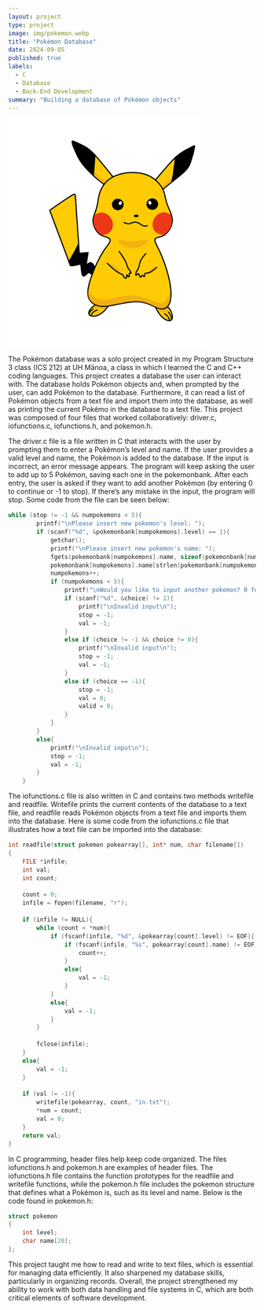 ```yaml
---
layout: project
type: project
image: img/pokemon.webp
title: "Pokémon Database"
date: 2024-09-05
published: true
labels:
  - C
  - Database
  - Back-End Development
summary: "Building a database of Pokémon objects"
---
```


<div class="text-center p-4">
  <img width="400px" class="rounded float-start pe-4" src="../img/pokemon.webp">
</div>

The Pokémon database was a solo project created in my Program Structure 3 class (ICS 212) at UH Mānoa, a class in which I learned the C and C++ coding languages. This project creates a database the user can interact with. The database holds Pokémon objects and, when prompted by the user, can add Pokémon to the database. Furthermore, it can read a list of Pokémon objects from a text file and import them into the database, as well as printing the current Pokémo in the database to a text file. This project was composed of four files that worked collaboratively: driver.c, iofunctions.c, iofunctions.h, and pokemon.h. 

The driver.c file is a file written in C that interacts with the user by prompting them to enter a Pokémon’s level and name. If the user provides a valid level and name, the Pokémon is added to the database. If the input is incorrect, an error message appears. The program will keep asking the user to add up to 5 Pokémon, saving each one in the pokemonbank. After each entry, the user is asked if they want to add another Pokémon (by entering 0 to continue or -1 to stop). If there’s any mistake in the input, the program will stop. Some code from the file can be seen below:

```cpp
while (stop != -1 && numpokemons < 5){
        printf("\nPlease insert new pokemon's level: ");
        if (scanf("%d", &pokemonbank[numpokemons].level) == 1){
            getchar();
            printf("\nPlease insert new pokemon's name: ");
            fgets(pokemonbank[numpokemons].name, sizeof(pokemonbank[numpokemons]).name , stdin);
            pokemonbank[numpokemons].name[strlen(pokemonbank[numpokemons].name)- 1] = '\0';
            numpokemons++;
            if (numpokemons < 5){
                printf("\nWould you like to input another pokemon? 0 for yes and -1 for no: ");
                if (scanf("%d", &choice) != 1){
                    printf("\nInvalid input\n");
                    stop = -1;
                    val = -1;
                }
                else if (choice != -1 && choice != 0){
                    printf("\nInvalid input\n");
                    stop = -1;
                    val = -1;
                }
                else if (choice == -1){
                    stop = -1;
                    val = 0;
                    valid = 0;
                }
            }
        }
        else{
            printf("\nInvalid input\n");
            stop = -1;
            val = -1;
        }
    }
```

The iofunctions.c file is also written in C and contains two methods writefile and readfile. Writefile prints the current contents of the database to a text file, and readfile reads Pokémon objects from a text file and imports them into the database. Here is some code from the iofunctions.c file that illustrates how a text file can be imported into the database:

```cpp
int readfile(struct pokemon pokearray[], int* num, char filename[])
{
    FILE *infile;
    int val;
    int count;

    count = 0;
    infile = fopen(filename, "r");

    if (infile != NULL){
        while (count < *num){
            if (fscanf(infile, "%d", &pokearray[count].level) != EOF){
                if (fscanf(infile, "%s", pokearray[count].name) != EOF){
                    count++;
                }
                else{
                    val = -1;
                }
            }
            else{
                val = -1;
            }
        }

        fclose(infile);
    }
    else{
        val = -1;
    }

    if (val != -1){
        writefile(pokearray, count, "in.txt");
        *num = count;
        val = 0;
    }
    return val;
}

```
In C programming, header files help keep code organized. The files iofunctions.h and pokemon.h are examples of header files. The iofunctions.h file contains the function prototypes for the readfile and writefile functions, while the pokemon.h file includes the pokemon structure that defines what a Pokémon is, such as its level and name. Below is the code found in pokemon.h:

```cpp
struct pokemon
{
    int level;
    char name[20];
};
```
This project taught me how to read and write to text files, which is essential for managing data efficiently. It also sharpened my database skills, particularly in organizing records. Overall, the project strengthened my ability to work with both data handling and file systems in C, which are both critical elements of software development.
